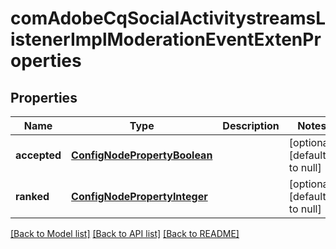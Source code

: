 # comAdobeCqSocialActivitystreamsListenerImplModerationEventExtenProperties

## Properties
Name | Type | Description | Notes
------------ | ------------- | ------------- | -------------
**accepted** | [**ConfigNodePropertyBoolean**](ConfigNodePropertyBoolean.md) |  | [optional] [default to null]
**ranked** | [**ConfigNodePropertyInteger**](ConfigNodePropertyInteger.md) |  | [optional] [default to null]

[[Back to Model list]](../README.md#documentation-for-models) [[Back to API list]](../README.md#documentation-for-api-endpoints) [[Back to README]](../README.md)


